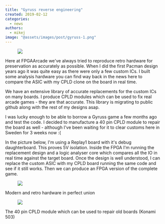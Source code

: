 ```yaml
---
title: "Gyruss reverse engineering"
created: 2019-02-12
categories: 
  - news
authors: 
  - mikej
image: "@assets/images/post/gyruss-1.png"
---
```


<figure>

![](@assets/images/post/gyruss-1.png)

</figure>

Here at FPGAArcade we've always tried to reproduce retro hardware for preservation as accurately as possible. When I did the first Pacman design years ago it was quite easy as there were only a few custom ICs. I built some analysis hardware you can find way back in the news here to compare the ASIC with my CPLD clone on the board in real time.

We have an extensive library of accurate replacements for the custom ICs on many boards. I produce CPLD modules which can be used to fix real arcade games - they are that accurate. This library is migrating to public github along with the rest of my designs asap.

I was lucky enough to be able to borrow a Gyruss game a few months ago and test the code. I decided to manufacture a 40 pin CPLD module to repair the board as well - although I've been waiting for it to clear customs here in Sweden for 3 weeks now :(

In the picture below, I'm using a Replay1 board with it's debug daughterboard. This proves 5V isolation. Inside the FPGA I'm running the replacement design and a logic analyser core which compares all the IO in real time against the target board. Once the design is well understood, I can replace the custom ASIC with my CPLD board running the same code and see if it still works. Then we can produce an FPGA version of the complete game.

<figure>

![](@assets/images/post/Gyruss_debug.png)

</figure>

Modern and retro hardware in perfect union

<figure>

![](@assets/images/post/cpld40.gif)

</figure>

The 40 pin CPLD module which can be used to repair old boards (Konami 503)
